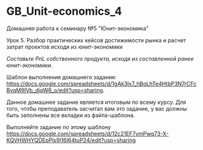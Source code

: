 # GB_Unit-economics_4
Домашняя работа к семинару №5 "Юнит-экономика"

Урок 5. Разбор практических кейсов достижимости рынка и расчет затрат проектов исходя из юнит-экономики

*Составьте PnL собственного продукта, исходя из составленной ранее юнит-экономики*.

Шаблон выполнения домашнего задания: https://docs.google.com/spreadsheets/d/1gAk3lx7_hBoLhTe4HtbP3N7rCFcBvqM9IVb_djqW6_o/edit?usp=sharing.

Данное домашнее задание является итоговым по всему курсу. Для того, чтобы преподаватель засчитал вам это задание, у вас должны быть заполнены все вкладки из файла-шаблона.

Выполняйте задание по этому шаблону
https://docs.google.com/spreadsheets/d/12c21EF7vmPwq73-X-KQVHWHYQDEpPls9I16I64tuP24/edit?usp=sharing
